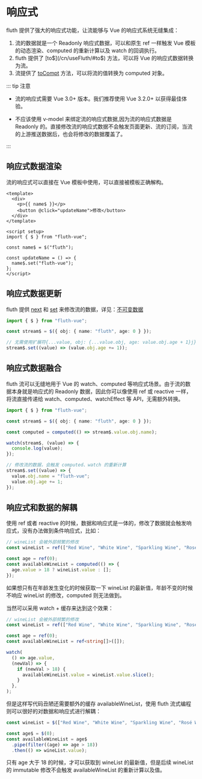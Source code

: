 # 响应式

fluth 提供了强大的响应式功能，让流能够与 Vue 的响应式系统无缝集成：

1.  流的数据就是一个 Readonly 响应式数据，可以和原生 ref 一样触发 Vue 模板的动态渲染、computed 的重新计算以及 watch 的回调执行。
2.  fluth 提供了 [to$](/cn/useFluth/#to$) 方法，可以将 Vue 的响应式数据转换为流。
3.  流提供了 [toCompt](/cn/useFluth/#tocompt) 方法，可以将流的值转换为 computed 对象。

::: tip 注意

- 流的响应式需要 Vue 3.0+ 版本。我们推荐使用 Vue 3.2.0+ 以获得最佳体验。

- 不应该使用 v-model 来绑定流的响应式数据,因为流的响应式数据是 Readonly 的。直接修改流的响应式数据不会触发页面更新、流的订阅，当流的上游推送数据后，也会将修改的数据覆盖了。

:::

## 响应式数据渲染

流的响应式可以直接在 Vue 模板中使用，可以直接被模板正确解构。

```vue
<template>
  <div>
    <p>{{ name$ }}</p>
    <button @click="updateName">修改</button>
  </div>
</template>

<script setup>
import { $ } from "fluth-vue";

const name$ = $("fluth");

const updateName = () => {
  name$.set("fluth-vue");
};
</script>
```

## 响应式数据更新

fluth 提供 [next](https://fluthjs.github.io/fluth-doc/cn/api/stream.html#next) 和 [set](https://fluthjs.github.io/fluth-doc/cn/api/stream.html#set) 来修改流的数据，详见：[不可变数据](/cn/guide/immutable)

```typescript
import { $ } from "fluth-vue";

const stream$ = $({ obj: { name: "fluth", age: 0 } });

// 无需使用扩展符{...value, obj: {...value.obj, age: value.obj.age + 1}j}
stream$.set((value) => (value.obj.age += 1));
```

## 响应式数据融合

fluth 流可以无缝地用于 Vue 的 watch、computed 等响应式场景。由于流的数据本身就是响应式的 Readonly 数据，因此你可以像使用 ref 或 reactive 一样，将流直接传递给 watch、computed、watchEffect 等 API，无需额外转换。

```typescript
import { $ } from "fluth-vue";

const stream$ = $({ obj: { name: "fluth", age: 0 } });

const computed = computed(() => stream$.value.obj.name);

watch(stream$, (value) => {
  console.log(value);
});

// 修改流的数据，会触发 computed、watch 的重新计算
stream$.set((value) => {
  value.obj.name = "fluth-vue";
  value.obj.age += 1;
});
```

## 响应式和数据的解耦

使用 ref 或者 reactive 的时候，数据和响应式是一体的，修改了数据就会触发响应式，没有办法做到条件响应式，比如：

```typescript
// wineList 会被外部频繁的修改
const wineList = ref(["Red Wine", "White Wine", "Sparkling Wine", "Rosé Wine"]);

const age = ref(0);
const availableWineList = computed(() => {
  age.value > 18 ? wineList.value : [];
});
```

如果想只有在年龄发生变化的时候获取一下 wineList 的最新值，年龄不变的时候不响应 wineList 的修改，computed 则无法做到。

当然可以采用 watch + 缓存来达到这个效果：

```typescript
// wineList 会被外部频繁的修改
const wineList = ref(["Red Wine", "White Wine", "Sparkling Wine", "Rosé Wine"]);

const age = ref(0);
const availableWineList = ref<string[]>([]);

watch(
  () => age.value,
  (newVal) => {
    if (newVal > 18) {
      availableWineList.value = wineList.value.slice();
    }
  },
);
```

但是这样写代码丑陋还需要额外的缓存 availableWineList，使用 fluth 流式编程则可以很好的对数据和响应式进行解耦：

```typescript
const wineList = $(["Red Wine", "White Wine", "Sparkling Wine", "Rosé Wine"]);

const age$ = $(0);
const availableWineList = age$
  .pipe(filter((age) => age > 18))
  .then(() => wineList.value);
```

只有 age 大于 18 的时候，才可以获取到 wineList 的最新值，但是后续 wineList 的 immutable 修改不会触发 availableWineList 的重新计算以及值。
